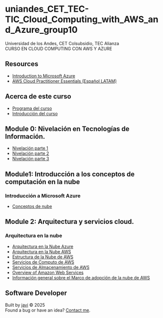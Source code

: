 # uniandes_CET_TEC-TIC_Cloud_Computing_with_AWS_and_Azure_group10
Universidad de los Andes, CET Colsubsidio, TEC Alianza  
CURSO EN CLOUD COMPUTING CON AWS Y AZURE

## Resources
- [Introduction to Microsoft Azure](https://learn.microsoft.com/en-us/training/courses/az-900t00)
- [AWS Cloud Practitioner Essentials (Español LATAM)](https://skillbuilder.aws/learn/94T2BEN85A/aws-cloud-practitioner-essentials-espaol-latam/RX7XZB6CTM)

## Acerca de este curso
- [Programa del curso](./docs/00%20Programa%20Curso%20Cloud%20Computing%20en%20Azure%20y%20AWS1.pdf)
- [Introducción del curso](./docs/01%20Introducción.pdf)

## Module 0: Nivelación en Tecnologías de Información.
- [Nivelación parte 1](./docs/02%20Nivelación%20Parte%201.pdf)
- [Nivelación parte 2](./docs/03%20Nivelación%20Parte%202.pdf)
- [Nivelación parte 3](./docs/04%20Nivelación%20Parte%203.pdf)

## Module1: Introducción a los conceptos de computación en la nube
### Introducción a Microsoft Azure
- [Conceptos de nube](./docs/05%20M1-Conceptos%20de%20Nube.pdf)

## Module 2: Arquitectura y servicios cloud.
### Arquitectura en la nube
- [Arquitectura en la Nube Azure](./docs/06%20M2-Arquitectura%20de%20la%20nube%20Azure.pdf)
- [Arquitectura en la Nube AWS](./docs/07%20M2-Arquitectura%20de%20la%20nube%20AWS.pdf)
- [Estructura de la Nube de AWS](./docs/08%20M2-Arquitectura%20AWS.pdf)
- [Servicios de Computo de AWS](./docs/09%20M2-Computo%20AWS.pdf)
- [Servicios de Almacenamiento de AWS](./docs/10%20M2-Almacenamiento%20AWS.pdf)
- [Overview of Amazon Web Services](./docs/11%20aws-overview.pdf)
- [Información general sobre el Marco de adopción de la nube de AWS](./docs/12%20aws_cloud_adoption_framework.pdf)

## Software Developer
Built by [javi](https://github.com/javi0b01) :copyright: 2025  
Found a bug or have an idea? [Contact me](https://www.linkedin.com/in/javi0b01/).
